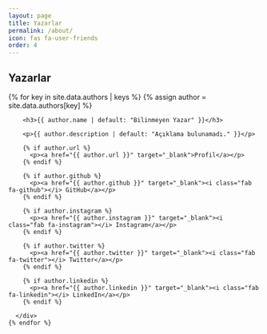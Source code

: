 ```yaml
---
layout: page
title: Yazarlar
permalink: /about/
icon: fas fa-user-friends
order: 4
---
```


<section id="authors">
  <h2>Yazarlar</h2>
  <div class="authors-list">
    {% for key in site.data.authors | keys %}
      {% assign author = site.data.authors[key] %}
      <div class="author-item" style="margin-bottom: 2em;">

        <h3>{{ author.name | default: "Bilinmeyen Yazar" }}</h3>

        <p>{{ author.description | default: "Açıklama bulunamadı." }}</p>

        {% if author.url %}
          <p><a href="{{ author.url }}" target="_blank">Profil</a></p>
        {% endif %}

        {% if author.github %}
          <p><a href="{{ author.github }}" target="_blank"><i class="fab fa-github"></i> GitHub</a></p>
        {% endif %}

        {% if author.instagram %}
          <p><a href="{{ author.instagram }}" target="_blank"><i class="fab fa-instagram"></i> Instagram</a></p>
        {% endif %}

        {% if author.twitter %}
          <p><a href="{{ author.twitter }}" target="_blank"><i class="fab fa-twitter"></i> Twitter</a></p>
        {% endif %}

        {% if author.linkedin %}
          <p><a href="{{ author.linkedin }}" target="_blank"><i class="fab fa-linkedin"></i> LinkedIn</a></p>
        {% endif %}

      </div>
    {% endfor %}
  </div>
</section>
